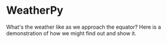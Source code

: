 # WeatherPy

What's the weather like as we approach the equator?  Here is a demonstration of how we might find out and show it.
